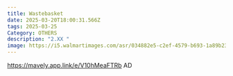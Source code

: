 ```yaml
---
title: Wastebasket
date: 2025-03-20T18:00:31.566Z
tags: 2025-03-25
Category: OTHERS
description: "2.XX "
image: https://i5.walmartimages.com/asr/034882e5-c2ef-4579-b693-1a89b238a837_1.bdcb87f3b8c36fe879c2072f9a851756.jpeg?odnHeight=2000&odnWidth=2000&odnBg=FFFFFF
---
```

https://mavely.app.link/e/V10hMeaFTRb   AD